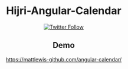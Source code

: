<h1 align="center">Hijri-Angular-Calendar</h1>

<div align="center">

[![Twitter Follow](https://img.shields.io/twitter/follow/mhwdosari.svg)](https://twitter.com/mhwdosari)

</div>

<h2 align="center">Demo</h2>

<div align="center">

https://mattlewis-github.com/angular-calendar/

</div>
